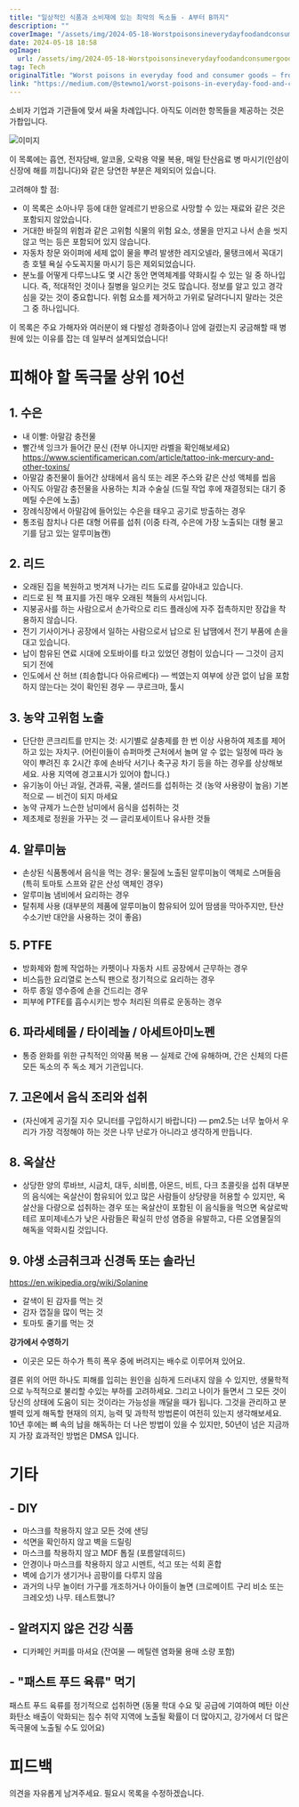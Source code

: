```yaml
---
title: "일상적인 식품과 소비재에 있는 최악의 독소들 - A부터 B까지"
description: ""
coverImage: "/assets/img/2024-05-18-WorstpoisonsineverydayfoodandconsumergoodsfromAtoB_0.png"
date: 2024-05-18 18:58
ogImage:
  url: /assets/img/2024-05-18-WorstpoisonsineverydayfoodandconsumergoodsfromAtoB_0.png
tag: Tech
originalTitle: "Worst poisons in everyday food and consumer goods — from A to B"
link: "https://medium.com/@stewno1/worst-poisons-in-everyday-food-and-consumer-goods-from-a-to-b-c7d69ef80bca"
---
```


소비자 기업과 기관들에 맞서 싸울 차례입니다. 아직도 이러한 항목들을 제공하는 것은 가합입니다.

![이미지](/assets/img/2024-05-18-WorstpoisonsineverydayfoodandconsumergoodsfromAtoB_0.png)

이 목록에는 흡연, 전자담배, 알코올, 오락용 약물 복용, 매일 탄산음료 병 마시기(인삼이 신장에 해를 끼칩니다)와 같은 당연한 부분은 제외되어 있습니다.

고려해야 할 점:

- 이 목록은 소아나무 등에 대한 알레르기 반응으로 사망할 수 있는 재료와 같은 것은 포함되지 않았습니다.
- 거대한 바질의 위험과 같은 고위험 식물의 위험 요소, 생물을 만지고 나서 손을 씻지 않고 먹는 등은 포함되어 있지 않습니다.
- 자동차 창문 와이퍼에 세제 없이 물을 뿌려 발생한 레지오넬라, 물탱크에서 꼭대기 층 호텔 욕실 수도꼭지물 마시기 등은 제외되었습니다.
- 분노를 어떻게 다루느냐도 몇 시간 동안 면역체계를 약화시킬 수 있는 일 중 하나입니다. 즉, 적대적인 것이나 질병을 일으키는 것도 많습니다. 정보를 알고 있고 경각심을 갖는 것이 중요합니다. 위험 요소를 제거하고 가위로 달려다니지 말라는 것은 그 중 하나입니다.

<div class="content-ad"></div>

이 목록은 주요 가해자와 여러분이 왜 다발성 경화증이나 암에 걸렸는지 궁금해할 때 병원에 있는 이유를 잡는 데 일부러 설계되었습니다!

# 피해야 할 독극물 상위 10선

## 1. 수은

- 내 이빨: 아말감 충전물
- 빨간색 잉크가 들어간 문신 (전부 아니지만 라벨을 확인해보세요)
  https://www.scientificamerican.com/article/tattoo-ink-mercury-and-other-toxins/
- 아말감 충전물이 들어간 상태에서 음식 또는 레몬 주스와 같은 산성 액체를 씹음
- 아직도 아말감 충전물을 사용하는 치과 수술실 (드릴 작업 후에 재결정되는 대기 중 메틸 수은에 노출)
- 장례식장에서 아말감에 들어있는 수은을 태우고 공기로 방출하는 경우
- 통조림 참치나 다른 대형 어류를 섭취 (이중 타격, 수은에 가장 노출되는 대형 물고기를 담고 있는 알루미늄캔)

<div class="content-ad"></div>

## 2. 리드

- 오래된 집을 복원하고 벗겨져 나가는 리드 도료를 갈아내고 있습니다.
- 리드로 된 책 표지를 가진 매우 오래된 책들의 사서입니다.
- 지붕공사를 하는 사람으로서 손가락으로 리드 플래싱에 자주 접촉하지만 장갑을 착용하지 않습니다.
- 전기 기사이거나 공장에서 일하는 사람으로서 납으로 된 납땜에서 전기 부품에 손을 대고 있습니다.
- 납이 함유된 연료 시대에 오토바이를 타고 있었던 경험이 있습니다 — 그것이 금지되기 전에
- 인도에서 산 허브 (죄송합니다 아유르베다) — 썩였는지 여부에 상관 없이 납을 포함하지 않는다는 것이 확인된 경우 — 쿠르크마, 툴시

## 3. 농약 고위험 노출

- 단단한 콘크리트를 만지는 것: 시기별로 살충제를 한 번 이상 사용하여 제초를 제어하고 있는 자치구. (어린이들이 슈퍼마켓 근처에서 놀며 알 수 없는 일정에 따라 농약이 뿌려진 후 2시간 후에 손바닥 서기나 축구공 차기 등을 하는 경우를 상상해보세요. 사용 지역에 경고표시가 있어야 합니다.)
- 유기농이 아닌 과일, 견과류, 곡물, 샐러드를 섭취하는 것 (농약 사용량이 높음)
  기본적으로 — 비건이 되지 마세요
- 농약 규제가 느슨한 남미에서 음식을 섭취하는 것
- 제초제로 정원을 가꾸는 것 — 글리포세이트나 유사한 것들

<div class="content-ad"></div>

## 4. 알루미늄

- 손상된 식품통에서 음식을 먹는 경우: 물질에 노출된 알루미늄이 액체로 스며들음 (특히 토마토 스프와 같은 산성 액체인 경우)
- 알루미늄 냄비에서 요리하는 경우
- 탈취제 사용 (대부분의 제품에 알루미늄이 함유되어 있어 땀샘을 막아주지만, 탄산수소기반 대안을 사용하는 것이 좋음)

## 5. PTFE

- 방화제와 함께 작업하는 카펫이나 자동차 시트 공장에서 근무하는 경우
- 비스듬한 요리열로 논스틱 팬으로 정기적으로 요리하는 경우
- 하루 종일 영수증에 손을 건드리는 경우
- 피부에 PTFE를 흡수시키는 방수 처리된 의류로 운동하는 경우

<div class="content-ad"></div>

## 6. 파라세톄몰 / 타이레놀 / 아세트아미노펜

- 통증 완화를 위한 규칙적인 의약품 복용 — 실제로 간에 유해하며, 간은 신체의 다른 모든 독소의 주 독소 제거 기관입니다.

## 7. 고온에서 음식 조리와 섭취

- (자신에게 공기질 지수 모니터를 구입하시기 바랍니다) — pm2.5는 너무 높아서 우리가 가장 걱정해야 하는 것은 나무 난로가 아니라고 생각하게 만듭니다.

<div class="content-ad"></div>

## 8. 옥살산

- 상당한 양의 루바브, 시금치, 대두, 쇠비름, 아몬드, 비트, 다크 초콜릿을 섭취
  대부분의 음식에는 옥살산이 함유되어 있고 많은 사람들이 상당량을 허용할 수 있지만, 옥살산을 다량으로 섭취하는 경우 또는 옥살산이 포함된 이 음식들을 먹으면 옥살로박테르 포미제네스가 낮은 사람들은 확실히 만성 염증을 유발하고, 다른 오염물질의 해독을 약화시킬 것입니다.

## 9. 야생 소금취크과 신경독 또는 솔라닌

https://en.wikipedia.org/wiki/Solanine

<div class="content-ad"></div>

- 갈색이 된 감자를 먹는 것
- 감자 껍질을 많이 먹는 것
- 토마토 줄기를 먹는 것

**강가에서 수영하기**

- 이곳은 모든 하수가 특히 폭우 중에 버려지는 배수로 이루어져 있어요.

결론
위의 어떤 하나도 피해를 입히는 원인을 심하게 드러내지 않을 수 있지만, 생물학적으로 누적적으로 불리할 수있는 부하를 고려하세요. 그리고 나이가 들면서 그 모든 것이 당신의 상태에 도움이 되는 것이라는 가능성을 깨달을 때가 됩니다. 그것을 관리하고 분별력 있게 해독할 현재의 의지, 능력 및 과학적 방법론이 여전히 있는지 생각해보세요. 10년 후에는 뼈 속의 납을 해독하는 더 나은 방법이 있을 수 있지만, 50년이 넘은 지금까지 가장 효과적인 방법은 DMSA 입니다.

<div class="content-ad"></div>

# 기타

## - DIY

- 마스크를 착용하지 않고 모든 것에 샌딩
- 석면을 확인하지 않고 벽을 드릴링
- 마스크를 착용하지 않고 MDF 톱질 (포름알데히드)
- 안경이나 마스크를 착용하지 않고 시멘트, 석고 또는 석회 혼합
- 벽에 습기가 생기거나 곰팡이를 다루지 않음
- 과거의 나무 놀이터 가구를 개조하거나 아이들이 놀면 (크로메이트 구리 비소 또는 크레오섯) 나무. 테스트했니?

## - 알려지지 않은 건강 식품

<div class="content-ad"></div>

- 디카페인 커피를 마셔요 (잔여물 — 메틸렌 염화물 용매 소량 포함)

## - "패스트 푸드 육류" 먹기

패스트 푸드 육류를 정기적으로 섭취하면 (동물 학대 수요 및 공급에 기여하여 메탄 이산화탄소 배출이 악화되는 침수 취약 지역에 노출될 확률이 더 많아지고, 강가에서 더 많은 독극물에 노출될 수도 있어요)

# 피드백

<div class="content-ad"></div>

의견을 자유롭게 남겨주세요. 필요시 목록을 수정하겠습니다.
